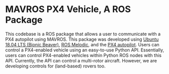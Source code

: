 # MAVROS PX4 Vehicle, A ROS Package

This codebase is a ROS package that allows a user to communicate with a PX4 autopilot using MAVROS. This package was developed using [Ubuntu 18.04 LTS (Bionic Beaver)](https://releases.ubuntu.com/18.04/), [ROS Melodic](http://wiki.ros.org/melodic), and the [PX4 autopilot](https://docs.px4.io/master/en/). Users can control a PX4-enabled vehicle using an easy-to-use Python API. Essentially, users can control PX4-enabled vehicles within Python ROS nodes with this API. Currently, the API can control a multi-rotor aircraft. However, we are developing controls for (land-based) rovers too.
